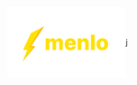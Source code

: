 <p>
  <div style="display: flex; justify-content: center; align-items: center;">
    <img src="./assets/icon-with-text.png" style="width: 15em;"/>
    j
  </div>
</p>
